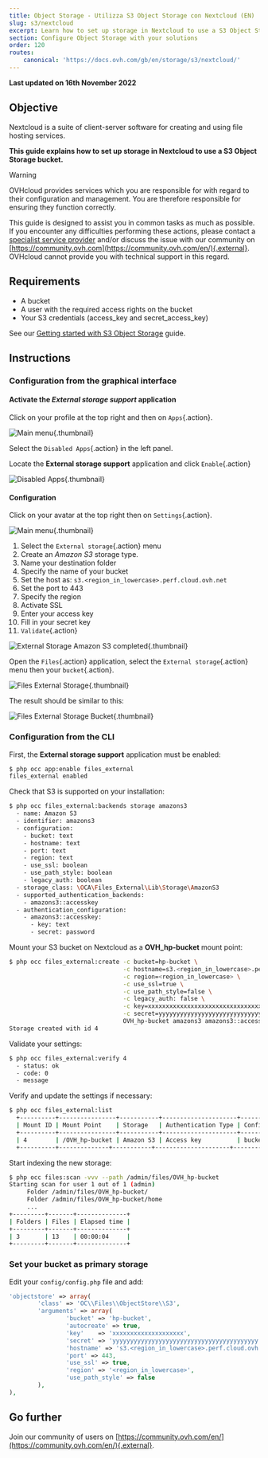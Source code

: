 ```yaml
---
title: Object Storage - Utilizza S3 Object Storage con Nextcloud (EN)
slug: s3/nextcloud
excerpt: Learn how to set up storage in Nextcloud to use a S3 Object Storage bucket
section: Configure Object Storage with your solutions
order: 120
routes:
    canonical: 'https://docs.ovh.com/gb/en/storage/s3/nextcloud/'
---
```


**Last updated on 16th November 2022**

## Objective

Nextcloud is a suite of client-server software for creating and using file hosting services.

**This guide explains how to set up storage in Nextcloud to use a S3 Object Storage bucket.**

> [!warning]
>
> OVHcloud provides services which you are responsible for with regard to their configuration and management. You are therefore responsible for ensuring they function correctly.
>
> This guide is designed to assist you in common tasks as much as possible. If you encounter any difficulties performing these actions, please contact a [specialist service provider](https://partner.ovhcloud.com/en/directory/) and/or discuss the issue with our community on [https://community.ovh.com](https://community.ovh.com/en/){.external}. OVHcloud cannot provide you with technical support in this regard.
>

## Requirements

- A bucket
- A user with the required access rights on the bucket
- Your S3 credentials (access_key and secret_access_key)

See our [Getting started with S3 Object Storage](https://docs.ovh.com/it/storage/object-storage/s3/getting-started-with-object-storage/) guide.

## Instructions

### Configuration from the graphical interface

#### Activate the *External storage support* application

Click on your profile at the top right and then on `Apps`{.action}.

![Main menu](images/HighPerf-nextcloud-20211206101650679.png){.thumbnail}

Select the `Disabled Apps`{.action} in the left panel.

Locate the **External storage support** application and click `Enable`{.action}

![Disabled Apps](images/HighPerf-nextcloud-20211206101817393.png){.thumbnail}

#### Configuration

Click on your avatar at the top right then on `Settings`{.action}.

![Main menu](images/HighPerf-nextcloud-20211206101913852.png){.thumbnail}

1. Select the `External storage`{.action} menu
2. Create an *Amazon S3* storage type.
3. Name your destination folder
4. Specify the name of your bucket
5. Set the host as: `s3.<region_in_lowercase>.perf.cloud.ovh.net`
6. Set the port to 443
7. Specify the region
8. Activate SSL
9. Enter your access key
10. Fill in your secret key
11. `Validate`{.action}

![External Storage Amazon S3 completed](images/HighPerf-nextcloud-20211206102607233.png){.thumbnail}

Open the `Files`{.action} application, select the `External storage`{.action} menu then your `bucket`{.action}.

![Files External Storage](images/HighPerf-nextcloud-20211206102749423.png){.thumbnail}

The result should be similar to this:

![Files External Storage Bucket](images/HighPerf-nextcloud-20211206102844377.png){.thumbnail}

### Configuration from the CLI

First, the **External storage support** application must be enabled:

```bash
$ php occ app:enable files_external
files_external enabled
```

Check that S3 is supported on your installation:

```bash
$ php occ files_external:backends storage amazons3
  - name: Amazon S3
  - identifier: amazons3
  - configuration:
    - bucket: text
    - hostname: text
    - port: text
    - region: text
    - use_ssl: boolean
    - use_path_style: boolean
    - legacy_auth: boolean
  - storage_class: \OCA\Files_External\Lib\Storage\AmazonS3
  - supported_authentication_backends:
    - amazons3::accesskey
  - authentication_configuration:
    - amazons3::accesskey:
      - key: text
      - secret: password
```

Mount your S3 bucket on Nextcloud as a **OVH_hp-bucket** mount point:

```bash
$ php occ files_external:create -c bucket=hp-bucket \
                                -c hostname=s3.<region_in_lowercase>.perf.cloud.ovh.net \
                                -c region=<region_in_lowercase> \
                                -c use_ssl=true \
                                -c use_path_style=false \
                                -c legacy_auth: false \
                                -c key=xxxxxxxxxxxxxxxxxxxxxxxxxxxxxxxx \
                                -c secret=yyyyyyyyyyyyyyyyyyyyyyyyyyyyyyyy \
                                OVH_hp-bucket amazons3 amazons3::accesskey
Storage created with id 4
```

Validate your settings:

```bash
$ php occ files_external:verify 4
  - status: ok
  - code: 0
  - message
```

Verify and update the settings if necessary:

```bash
$ php occ files_external:list
  +----------+----------------+-----------+---------------------+-----------------+---------+------------------+-------------------+
  | Mount ID | Mount Point    | Storage   | Authentication Type | Configuration   | Options | Applicable Users | Applicable Groups |
  +----------+----------------+-----------+---------------------+-----------------+---------+------------------+-------------------+
  | 4        | /OVH_hp-bucket | Amazon S3 | Access key          | bucket: "nex.." |         | All              |                   |
  +----------+--------------+-----------+---------------------+-----------------+---------+------------------+-------------------+

```

Start indexing the new storage:

```bash
$ php occ files:scan -vvv --path /admin/files/OVH_hp-bucket
Starting scan for user 1 out of 1 (admin)
     Folder /admin/files/OVH_hp-bucket/
     Folder /admin/files/OVH_hp-bucket/home
     ...
+---------+-------+--------------+
| Folders | Files | Elapsed time |
+---------+-------+--------------+
| 3       | 13    | 00:00:04     |
+---------+-------+--------------+
```

### Set your bucket as primary storage

Edit your `config/config.php` file and add:

```php
'objectstore' => array(
        'class' => 'OC\\Files\\ObjectStore\\S3',
        'arguments' => array(
                'bucket' => 'hp-bucket',
                'autocreate' => true,
                'key'    => 'xxxxxxxxxxxxxxxxxxxx',
                'secret' => 'yyyyyyyyyyyyyyyyyyyyyyyyyyyyyyyyyyyyyyyyy',
                'hostname' => 's3.<region_in_lowercase>.perf.cloud.ovh.net',
                'port' => 443,
                'use_ssl' => true,
                'region' => '<region_in_lowercase>',
                'use_path_style' => false
        ),
),
```

## Go further

Join our community of users on [https://community.ovh.com/en/](https://community.ovh.com/en/){.external}.
